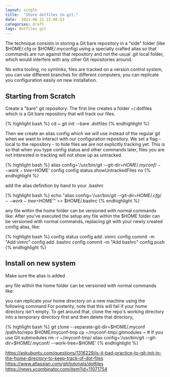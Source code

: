```yaml
---
layout: single
title:  "Store dotfiles in git."
date:  2021-08-21 15:08:53 
categories: draft
tags: dotfiles git 
---
```


The technique consists in storing a Git bare repository in a "side" folder (like $HOME/.cfg or $HOME/.myconfig) using a specially crafted alias so that commands are run against that repository and not the usual .git local folder, which would interfere with any other Git repositories around.

No extra tooling, no symlinks, files are tracked on a version control system, you can use different branches for different computers, you can replicate you configuration easily on new installation.

## Starting from Scratch

Create a "bare" git repository:
The first line creates a folder ~/.dotfiles which is a Git bare repository that will track our files.

{% highlight bash %}
cd ~
git init --bare .dotfiles
{% endhighlight %}

Then we create an alias config which we will use instead of the regular git when we want to interact with our configuration repository.
We set a flag - local to the repository - to hide files we are not explicitly tracking yet. This is so that when you type config status and other commands later, files you are not interested in tracking will not show up as untracked.

{% highlight bash %}
alias config='/usr/bin/git --git-dir=$HOME/.myconf/ --work-tree=$HOME'
config config status.showUntrackedFiles no
{% endhighlight %}

add the alias definition by hand to your .bashrc

{% highlight bash %}
echo "alias config='/usr/bin/git --git-dir=$HOME/.cfg/ --work-tree=$HOME'" >> $HOME/.bashrc
{% endhighlight %}


any file within the home folder can be versioned with normal commands like:
After you've executed the setup any file within the $HOME folder can be versioned with normal commands, replacing git with your newly created config alias, like:

{% highlight bash %}
config status
config add .vimrc
config commit -m "Add vimrc"
config add .bashrc
config commit -m "Add bashrc"
config push
{% endhighlight %}

## Install on new system

Make sure the alias is added 

any file within the home folder can be versioned with normal commands like:



you can replicate your home directory on a new machine using the following command
For posterity, note that this will fail if your home directory isn't empty. To get around that, clone the repo's working directory into a temporary directory first and then delete that directory,

{% highlight bash %}
    git clone --separate-git-dir=$HOME/.myconf /path/to/repo $HOME/myconf-tmp
    cp ~/myconf-tmp/.gitmodules ~  # If you use Git submodules
    rm -r ~/myconf-tmp/
    alias config='/usr/bin/git --git-dir=$HOME/.myconf/ --work-tree=$HOME'
{% endhighlight %}


https://askubuntu.com/questions/1316229/is-it-bad-practice-to-git-init-in-the-home-directory-to-keep-track-of-dot-files
https://www.atlassian.com/git/tutorials/dotfiles
https://news.ycombinator.com/item?id=11071754




